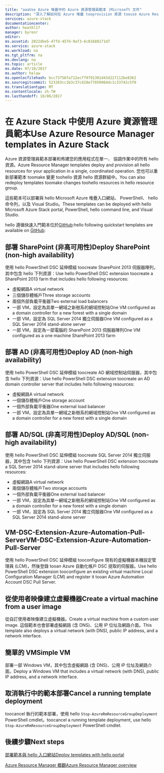 ```yaml
---
title: "aaaUse Azure 堆疊中的 Azure 資源管理員範本 |Microsoft 文件"
description: "深入了解如何在 Azure 堆疊 tooprovision 資源 toouse Azure Resource Manager 範本。"
services: azure-stack
documentationcenter: 
author: heathl17
manager: byronr
editor: 
ms.assetid: 2022dbe5-47fd-457d-9af3-6c01688171d7
ms.service: azure-stack
ms.workload: na
ms.tgt_pltfrm: na
ms.devlang: na
ms.topic: article
ms.date: 07/10/2017
ms.author: helaw
ms.openlocfilehash: bcc73756fa712ecff9791301d43d227112be8362
ms.sourcegitcommit: 523283cc1b3c37c428e77850964dc1c33742c5f0
ms.translationtype: MT
ms.contentlocale: zh-TW
ms.lasthandoff: 10/06/2017
---
```

# <a name="use-azure-resource-manager-templates-in-azure-stack"></a><span data-ttu-id="4fa2e-103">在 Azure Stack 中使用 Azure 資源管理員範本</span><span class="sxs-lookup"><span data-stu-id="4fa2e-103">Use Azure Resource Manager templates in Azure Stack</span></span>
<span data-ttu-id="4fa2e-104">Azure 資源管理員範本部署和佈建您的應用程式在單一、 協調作業中的所有 hello 資源。</span><span class="sxs-lookup"><span data-stu-id="4fa2e-104">Azure Resource Manager templates deploy and provision all hello resources for your application in a single, coordinated operation.</span></span> <span data-ttu-id="4fa2e-105">您也可以重新部署範本 toomake 變更 toohello 資源 hello 資源群組中。</span><span class="sxs-lookup"><span data-stu-id="4fa2e-105">You can also redeploy templates toomake changes toohello resources in hello resource group.</span></span>

<span data-ttu-id="4fa2e-106">這些範本可以部署與 hello Microsoft Azure 堆疊入口網站、 PowerShell、 hello 命令列，以及 Visual Studio。</span><span class="sxs-lookup"><span data-stu-id="4fa2e-106">These templates can be deployed with hello Microsoft Azure Stack portal, PowerShell, hello command line, and Visual Studio.</span></span>

<span data-ttu-id="4fa2e-107">hello 遵循快速入門範本位於[GitHub](http://aka.ms/azurestackgithub):</span><span class="sxs-lookup"><span data-stu-id="4fa2e-107">hello following quickstart templates are available on [GitHub](http://aka.ms/azurestackgithub):</span></span>

## <a name="deploy-sharepoint-non-high-availability"></a><span data-ttu-id="4fa2e-108">部署 SharePoint (非高可用性)</span><span class="sxs-lookup"><span data-stu-id="4fa2e-108">Deploy SharePoint (non-high availability)</span></span>
<span data-ttu-id="4fa2e-109">使用 hello PowerShell DSC 延伸模組 toocreate SharePoint 2013 伺服器陣列，其中包含 hello 下列資源：</span><span class="sxs-lookup"><span data-stu-id="4fa2e-109">Use hello PowerShell DSC extension toocreate a SharePoint 2013 farm that includes hello following resources:</span></span>

* <span data-ttu-id="4fa2e-110">虛擬網路</span><span class="sxs-lookup"><span data-stu-id="4fa2e-110">A virtual network</span></span>
* <span data-ttu-id="4fa2e-111">三個儲存體帳戶</span><span class="sxs-lookup"><span data-stu-id="4fa2e-111">Three storage accounts</span></span>
* <span data-ttu-id="4fa2e-112">兩個外部負載平衡器</span><span class="sxs-lookup"><span data-stu-id="4fa2e-112">Two external load balancers</span></span>
* <span data-ttu-id="4fa2e-113">一部 VM，設定為具單一網域之新樹系的網域控制站</span><span class="sxs-lookup"><span data-stu-id="4fa2e-113">One VM configured as a domain controller for a new forest with a single domain</span></span>
* <span data-ttu-id="4fa2e-114">一部 VM，設定為 SQL Server 2014 獨立伺服器</span><span class="sxs-lookup"><span data-stu-id="4fa2e-114">One VM configured as a SQL Server 2014 stand-alone server</span></span>
* <span data-ttu-id="4fa2e-115">一部 VM，設定為一部電腦的 SharePoint 2013 伺服器陣列</span><span class="sxs-lookup"><span data-stu-id="4fa2e-115">One VM configured as a one machine SharePoint 2013 farm</span></span>

## <a name="deploy-ad-non-high-availability"></a><span data-ttu-id="4fa2e-116">部署 AD (非高可用性)</span><span class="sxs-lookup"><span data-stu-id="4fa2e-116">Deploy AD (non-high availability)</span></span>
<span data-ttu-id="4fa2e-117">使用 hello PowerShell DSC 延伸模組 toocreate AD 網域控制站伺服器，其中包含 hello 下列資源：</span><span class="sxs-lookup"><span data-stu-id="4fa2e-117">Use hello PowerShell DSC extension toocreate an AD domain controller server that includes hello following resources:</span></span>

* <span data-ttu-id="4fa2e-118">虛擬網路</span><span class="sxs-lookup"><span data-stu-id="4fa2e-118">A virtual network</span></span>
* <span data-ttu-id="4fa2e-119">一個儲存體帳戶</span><span class="sxs-lookup"><span data-stu-id="4fa2e-119">One storage account</span></span>
* <span data-ttu-id="4fa2e-120">一個外部負載平衡器</span><span class="sxs-lookup"><span data-stu-id="4fa2e-120">One external load balancer</span></span>
* <span data-ttu-id="4fa2e-121">一部 VM，設定為具單一網域之新樹系的網域控制站</span><span class="sxs-lookup"><span data-stu-id="4fa2e-121">One VM configured as a domain controller for a new forest with a single domain</span></span>

## <a name="deploy-adsql-non-high-availability"></a><span data-ttu-id="4fa2e-122">部署 AD/SQL (非高可用性)</span><span class="sxs-lookup"><span data-stu-id="4fa2e-122">Deploy AD/SQL (non-high availability)</span></span>
<span data-ttu-id="4fa2e-123">使用 hello PowerShell DSC 延伸模組 toocreate SQL Server 2014 獨立伺服器，其中包含 hello 下列資源：</span><span class="sxs-lookup"><span data-stu-id="4fa2e-123">Use hello PowerShell DSC extension toocreate a SQL Server 2014 stand-alone server that includes hello following resources:</span></span>

* <span data-ttu-id="4fa2e-124">虛擬網路</span><span class="sxs-lookup"><span data-stu-id="4fa2e-124">A virtual network</span></span>
* <span data-ttu-id="4fa2e-125">兩個儲存體帳戶</span><span class="sxs-lookup"><span data-stu-id="4fa2e-125">Two storage accounts</span></span>
* <span data-ttu-id="4fa2e-126">一個外部負載平衡器</span><span class="sxs-lookup"><span data-stu-id="4fa2e-126">One external load balancer</span></span>
* <span data-ttu-id="4fa2e-127">一部 VM，設定為具單一網域之新樹系的網域控制站</span><span class="sxs-lookup"><span data-stu-id="4fa2e-127">One VM configured as a domain controller for a new forest with a single domain</span></span>
* <span data-ttu-id="4fa2e-128">一部 VM，設定為 SQL Server 2014 獨立伺服器</span><span class="sxs-lookup"><span data-stu-id="4fa2e-128">One VM configured as a SQL Server 2014 stand-alone server</span></span>

## <a name="vm-dsc-extension-azure-automation-pull-server"></a><span data-ttu-id="4fa2e-129">VM-DSC-Extension-Azure-Automation-Pull-Server</span><span class="sxs-lookup"><span data-stu-id="4fa2e-129">VM-DSC-Extension-Azure-Automation-Pull-Server</span></span>
<span data-ttu-id="4fa2e-130">使用 hello PowerShell DSC 延伸模組 tooconfigure 現有的虛擬機器本機設定管理員 (LCM)，然後登錄 tooan Azure 自動化帳戶 DSC 提取的伺服器。</span><span class="sxs-lookup"><span data-stu-id="4fa2e-130">Use hello PowerShell DSC extension tooconfigure an existing virtual machine Local Configuration Manager (LCM) and register it tooan Azure Automation Account DSC Pull Server.</span></span>

## <a name="create-a-virtual-machine-from-a-user-image"></a><span data-ttu-id="4fa2e-131">從使用者映像建立虛擬機器</span><span class="sxs-lookup"><span data-stu-id="4fa2e-131">Create a virtual machine from a user image</span></span>
<span data-ttu-id="4fa2e-132">從自訂使用者映像建立虛擬機器。</span><span class="sxs-lookup"><span data-stu-id="4fa2e-132">Create a virtual machine from a custom user image.</span></span> <span data-ttu-id="4fa2e-133">這個範本也會部署虛擬網路 (含 DNS)、公用 IP 位址及網路介面。</span><span class="sxs-lookup"><span data-stu-id="4fa2e-133">This template also deploys a virtual network (with DNS), public IP address, and a network interface.</span></span>

## <a name="simple-vm"></a><span data-ttu-id="4fa2e-134">簡單的 VM</span><span class="sxs-lookup"><span data-stu-id="4fa2e-134">Simple VM</span></span>
<span data-ttu-id="4fa2e-135">部署一部 Windows VM，其中包含虛擬網路 (含 DNS)、公用 IP 位址及網路介面。</span><span class="sxs-lookup"><span data-stu-id="4fa2e-135">Deploy a Windows VM that includes a virtual network (with DNS), public IP address, and a network interface.</span></span>

## <a name="cancel-a-running-template-deployment"></a><span data-ttu-id="4fa2e-136">取消執行中的範本部署</span><span class="sxs-lookup"><span data-stu-id="4fa2e-136">Cancel a running template deployment</span></span>
<span data-ttu-id="4fa2e-137">toocancel 執行的範本部署，使用 hello `Stop-AzureRmResourceGroupDeployment` PowerShell cmdlet。</span><span class="sxs-lookup"><span data-stu-id="4fa2e-137">toocancel a running template deployment, use hello `Stop-AzureRmResourceGroupDeployment` PowerShell cmdlet.</span></span>

## <a name="next-steps"></a><span data-ttu-id="4fa2e-138">後續步驟</span><span class="sxs-lookup"><span data-stu-id="4fa2e-138">Next steps</span></span>
[<span data-ttu-id="4fa2e-139">部署範本與 hello 入口網站</span><span class="sxs-lookup"><span data-stu-id="4fa2e-139">Deploy templates with hello portal</span></span>](azure-stack-deploy-template-portal.md)

[<span data-ttu-id="4fa2e-140">Azure Resource Manager 概觀</span><span class="sxs-lookup"><span data-stu-id="4fa2e-140">Azure Resource Manager overview</span></span>](../azure-resource-manager/resource-group-overview.md)

